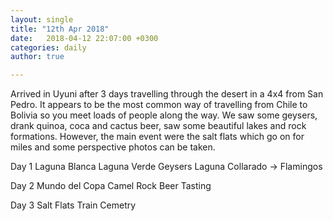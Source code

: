 ```yaml
---
layout: single
title: "12th Apr 2018"
date:   2018-04-12 22:07:00 +0300
categories: daily
author: true

---
```


Arrived in Uyuni after 3 days travelling through the desert in a 4x4 from San Pedro. It appears to be the most common way of travelling from Chile to Bolivia so you meet loads of people along the way. We saw some geysers, drank quinoa, coca and cactus beer, saw some beautiful lakes and rock formations. However, the main event were the salt flats which go on for miles and some perspective photos can be taken.

Day 1 
Laguna Blanca 
Laguna Verde
Geysers
Laguna Collarado -> Flamingos

Day 2 
Mundo del Copa
Camel Rock
Beer Tasting

Day 3
Salt Flats
Train Cemetry 
